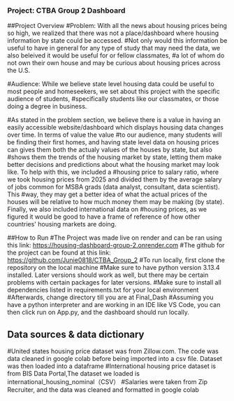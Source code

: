 ### Project: CTBA Group 2 Dashboard

##Project Overview
#Problem: With all the news about housing prices being so high, we realized that there was not a place/dashboard where housing information by state could be accessed.
#Not only would this information be useful to have in general for any type of study that may need the data, we also beleived it would be useful for or fellow classmates, 
#a lot of whom do not own their own house and may be curious about housing prices across the U.S.

#Audience: While we believe state level housing data could be useful to most people and homeseekers, we set about this project with the specific audience of students, 
#specifically students like our classmates, or those doing a degree in business. 

#As stated in the problem section, we believe there is a value in having an easily accessible website/dashboard which displays housing data changes over time. In terms of value the value #to our audience, many students will be finding their first homes, and having state level data on housing prices can gives them both the actualy values of the houses by state, but also #shows them the trends of the housing market by state, letting them make better decisions and predictions about what the housing market may look like. To help with this, we included a #housing price to salary ratio, where we took housing prices from 2025 and divided them by the average salary of jobs common for MSBA grads (data analyst, consultant, data scientist). This #way, they may get a better idea of what the actual prices of the houses will be relative to how much money them may be making (by state). Finally, we also included international data on #housing prices, as we figured it would be good to have a frame of reference of how other countries' housing markets are doing.

##How to Run
#The Project was made live on render and can be ran using this link: https://housing-dashboard-group-2.onrender.com
#The github for the project can be found at this link: https://github.com/Junie0818/CTBA_Group_2
#To run locally, first clone the repository on the local machine
#Make sure to have python version 3.13.4 installed. Later versions should work as well, but there may be certain problems with certain packages for later versions.
#Make sure to install all dependencies listed in requirements.txt for your local environment
#Afterwards, change directory till you are at Final_Dash
#Assuming you have a python interpreter and are working in an IDE like VS Code, you can then click run on App.py, and the dashboard should run locally.

##	Data sources & data dictionary
#United states housing price dataset was from Zillow.com. The code was data cleaned in google colab before being imported into a csv file. Dataset was then loaded into a dataframe
#International housing price dataset is from BIS Data Portal,The dataset we loaded is international_housing_nominal（CSV）
#Salaries were taken from Zip Recruiter, and the data was cleaned and formatted in google colab
